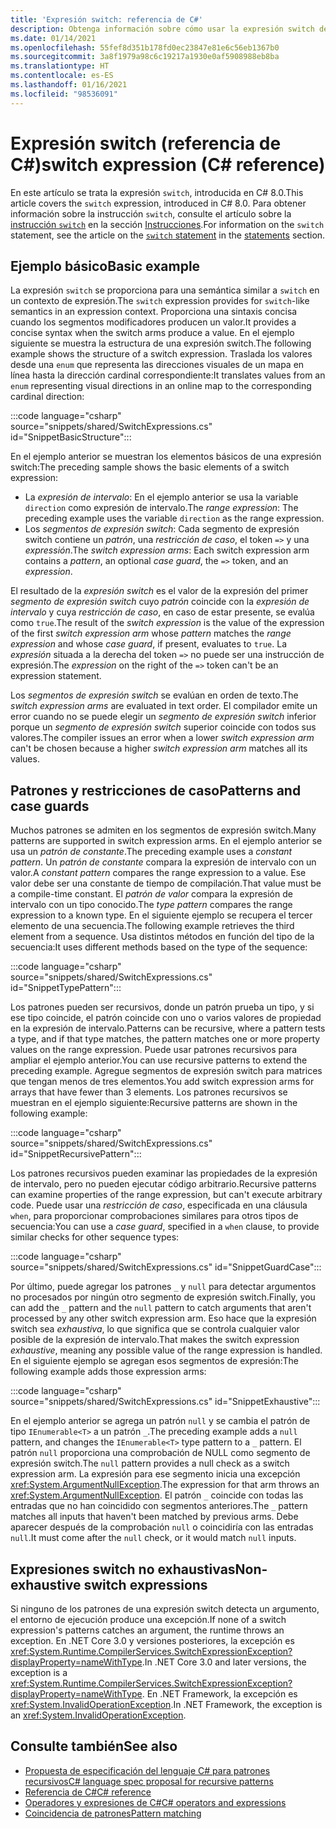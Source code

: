 ```yaml
---
title: 'Expresión switch: referencia de C#'
description: Obtenga información sobre cómo usar la expresión switch de C# para la coincidencia de patrones y otra introspección de datos
ms.date: 01/14/2021
ms.openlocfilehash: 55fef8d351b178fd0ec23847e81e6c56eb1367b0
ms.sourcegitcommit: 3a8f1979a98c6c19217a1930e0af5908988eb8ba
ms.translationtype: HT
ms.contentlocale: es-ES
ms.lasthandoff: 01/16/2021
ms.locfileid: "98536091"
---
```

# <a name="switch-expression-c-reference"></a><span data-ttu-id="674f1-103">Expresión switch (referencia de C#)</span><span class="sxs-lookup"><span data-stu-id="674f1-103">switch expression (C# reference)</span></span>

<span data-ttu-id="674f1-104">En este artículo se trata la expresión `switch`, introducida en C# 8.0.</span><span class="sxs-lookup"><span data-stu-id="674f1-104">This article covers the `switch` expression, introduced in C# 8.0.</span></span> <span data-ttu-id="674f1-105">Para obtener información sobre la instrucción `switch`, consulte el artículo sobre la [instrucción `switch`](../keywords/switch.md) en la sección [Instrucciones](../keywords/index.md).</span><span class="sxs-lookup"><span data-stu-id="674f1-105">For information on the `switch` statement, see the article on the [`switch` statement](../keywords/switch.md) in the [statements](../keywords/index.md) section.</span></span>

## <a name="basic-example"></a><span data-ttu-id="674f1-106">Ejemplo básico</span><span class="sxs-lookup"><span data-stu-id="674f1-106">Basic example</span></span>

<span data-ttu-id="674f1-107">La expresión `switch` se proporciona para una semántica similar a `switch` en un contexto de expresión.</span><span class="sxs-lookup"><span data-stu-id="674f1-107">The `switch` expression provides for `switch`-like semantics in an expression context.</span></span> <span data-ttu-id="674f1-108">Proporciona una sintaxis concisa cuando los segmentos modificadores producen un valor.</span><span class="sxs-lookup"><span data-stu-id="674f1-108">It provides a concise syntax when the switch arms produce a value.</span></span> <span data-ttu-id="674f1-109">En el ejemplo siguiente se muestra la estructura de una expresión switch.</span><span class="sxs-lookup"><span data-stu-id="674f1-109">The following example shows the structure of a switch expression.</span></span> <span data-ttu-id="674f1-110">Traslada los valores desde una `enum` que representa las direcciones visuales de un mapa en línea hasta la dirección cardinal correspondiente:</span><span class="sxs-lookup"><span data-stu-id="674f1-110">It translates values from an `enum` representing visual directions in an online map to the corresponding cardinal direction:</span></span>

:::code language="csharp" source="snippets/shared/SwitchExpressions.cs" id="SnippetBasicStructure":::

<span data-ttu-id="674f1-111">En el ejemplo anterior se muestran los elementos básicos de una expresión switch:</span><span class="sxs-lookup"><span data-stu-id="674f1-111">The preceding sample shows the basic elements of a switch expression:</span></span>

- <span data-ttu-id="674f1-112">La *expresión de intervalo*: En el ejemplo anterior se usa la variable `direction` como expresión de intervalo.</span><span class="sxs-lookup"><span data-stu-id="674f1-112">The *range expression*: The preceding example uses the variable `direction` as the range expression.</span></span>
- <span data-ttu-id="674f1-113">Los *segmentos de expresión switch*: Cada segmento de expresión switch contiene un *patrón*, una *restricción de caso*, el token `=>` y una *expressión*.</span><span class="sxs-lookup"><span data-stu-id="674f1-113">The *switch expression arms*: Each switch expression arm contains a *pattern*, an optional *case guard*, the `=>` token, and an *expression*.</span></span>

<span data-ttu-id="674f1-114">El resultado de la *expresión switch* es el valor de la expresión del primer *segmento de expresión switch* cuyo *patrón* coincide con la *expresión de intervalo* y cuya *restricción de caso*, en caso de estar presente, se evalúa como `true`.</span><span class="sxs-lookup"><span data-stu-id="674f1-114">The result of the *switch expression* is the value of the expression of the first *switch expression arm* whose *pattern* matches the *range expression* and whose *case guard*, if present, evaluates to `true`.</span></span> <span data-ttu-id="674f1-115">La *expresión* situada a la derecha del token `=>` no puede ser una instrucción de expresión.</span><span class="sxs-lookup"><span data-stu-id="674f1-115">The *expression* on the right of the `=>` token can't be an expression statement.</span></span>

<span data-ttu-id="674f1-116">Los *segmentos de expresión switch* se evalúan en orden de texto.</span><span class="sxs-lookup"><span data-stu-id="674f1-116">The *switch expression arms* are evaluated in text order.</span></span> <span data-ttu-id="674f1-117">El compilador emite un error cuando no se puede elegir un *segmento de expresión switch* inferior porque un *segmento de expresión switch* superior coincide con todos sus valores.</span><span class="sxs-lookup"><span data-stu-id="674f1-117">The compiler issues an error when a lower *switch expression arm* can't be chosen because a higher *switch expression arm* matches all its values.</span></span>

## <a name="patterns-and-case-guards"></a><span data-ttu-id="674f1-118">Patrones y restricciones de caso</span><span class="sxs-lookup"><span data-stu-id="674f1-118">Patterns and case guards</span></span>

<span data-ttu-id="674f1-119">Muchos patrones se admiten en los segmentos de expresión switch.</span><span class="sxs-lookup"><span data-stu-id="674f1-119">Many patterns are supported in switch expression arms.</span></span> <span data-ttu-id="674f1-120">En el ejemplo anterior se usa un *patrón de constante*.</span><span class="sxs-lookup"><span data-stu-id="674f1-120">The preceding example uses a *constant pattern*.</span></span> <span data-ttu-id="674f1-121">Un *patrón de constante* compara la expresión de intervalo con un valor.</span><span class="sxs-lookup"><span data-stu-id="674f1-121">A *constant pattern* compares the range expression to a value.</span></span> <span data-ttu-id="674f1-122">Ese valor debe ser una constante de tiempo de compilación.</span><span class="sxs-lookup"><span data-stu-id="674f1-122">That value must be a compile-time constant.</span></span> <span data-ttu-id="674f1-123">El *patrón de valor* compara la expresión de intervalo con un tipo conocido.</span><span class="sxs-lookup"><span data-stu-id="674f1-123">The *type pattern* compares the range expression to a known type.</span></span> <span data-ttu-id="674f1-124">En el siguiente ejemplo se recupera el tercer elemento de una secuencia.</span><span class="sxs-lookup"><span data-stu-id="674f1-124">The following example retrieves the third element from a sequence.</span></span> <span data-ttu-id="674f1-125">Usa distintos métodos en función del tipo de la secuencia:</span><span class="sxs-lookup"><span data-stu-id="674f1-125">It uses different methods based on the type of the sequence:</span></span>

:::code language="csharp" source="snippets/shared/SwitchExpressions.cs" id="SnippetTypePattern":::

<span data-ttu-id="674f1-126">Los patrones pueden ser recursivos, donde un patrón prueba un tipo, y si ese tipo coincide, el patrón coincide con uno o varios valores de propiedad en la expresión de intervalo.</span><span class="sxs-lookup"><span data-stu-id="674f1-126">Patterns can be recursive, where a pattern tests a type, and if that type matches, the pattern matches one or more property values on the range expression.</span></span> <span data-ttu-id="674f1-127">Puede usar patrones recursivos para ampliar el ejemplo anterior.</span><span class="sxs-lookup"><span data-stu-id="674f1-127">You can use recursive patterns to extend the preceding example.</span></span> <span data-ttu-id="674f1-128">Agregue segmentos de expresión switch para matrices que tengan menos de tres elementos.</span><span class="sxs-lookup"><span data-stu-id="674f1-128">You add switch expression arms for arrays that have fewer than 3 elements.</span></span> <span data-ttu-id="674f1-129">Los patrones recursivos se muestran en el ejemplo siguiente:</span><span class="sxs-lookup"><span data-stu-id="674f1-129">Recursive patterns are shown in the following example:</span></span>

:::code language="csharp" source="snippets/shared/SwitchExpressions.cs" id="SnippetRecursivePattern":::

<span data-ttu-id="674f1-130">Los patrones recursivos pueden examinar las propiedades de la expresión de intervalo, pero no pueden ejecutar código arbitrario.</span><span class="sxs-lookup"><span data-stu-id="674f1-130">Recursive patterns can examine properties of the range expression, but can't execute arbitrary code.</span></span> <span data-ttu-id="674f1-131">Puede usar una *restricción de caso*, especificada en una cláusula `when`, para proporcionar comprobaciones similares para otros tipos de secuencia:</span><span class="sxs-lookup"><span data-stu-id="674f1-131">You can use a *case guard*, specified in a `when` clause, to provide similar checks for other sequence types:</span></span>

:::code language="csharp" source="snippets/shared/SwitchExpressions.cs" id="SnippetGuardCase":::

<span data-ttu-id="674f1-132">Por último, puede agregar los patrones `_` y `null` para detectar argumentos no procesados por ningún otro segmento de expresión switch.</span><span class="sxs-lookup"><span data-stu-id="674f1-132">Finally, you can add the `_` pattern and the `null` pattern to catch arguments that aren't processed by any other switch expression arm.</span></span> <span data-ttu-id="674f1-133">Eso hace que la expresión switch sea *exhaustiva*, lo que significa que se controla cualquier valor posible de la expresión de intervalo.</span><span class="sxs-lookup"><span data-stu-id="674f1-133">That makes the switch expression *exhaustive*, meaning any possible value of the range expression is handled.</span></span> <span data-ttu-id="674f1-134">En el siguiente ejemplo se agregan esos segmentos de expresión:</span><span class="sxs-lookup"><span data-stu-id="674f1-134">The following example adds those expression arms:</span></span>

:::code language="csharp" source="snippets/shared/SwitchExpressions.cs" id="SnippetExhaustive":::

<span data-ttu-id="674f1-135">En el ejemplo anterior se agrega un patrón `null` y se cambia el patrón de tipo `IEnumerable<T>` a un patrón `_`.</span><span class="sxs-lookup"><span data-stu-id="674f1-135">The preceding example adds a `null` pattern, and changes the `IEnumerable<T>` type pattern to a `_` pattern.</span></span> <span data-ttu-id="674f1-136">El patrón `null` proporciona una comprobación de NULL como segmento de expresión switch.</span><span class="sxs-lookup"><span data-stu-id="674f1-136">The `null` pattern provides a null check as a switch expression arm.</span></span> <span data-ttu-id="674f1-137">La expresión para ese segmento inicia una excepción <xref:System.ArgumentNullException>.</span><span class="sxs-lookup"><span data-stu-id="674f1-137">The expression for that arm throws an <xref:System.ArgumentNullException>.</span></span> <span data-ttu-id="674f1-138">El patrón `_` coincide con todas las entradas que no han coincidido con segmentos anteriores.</span><span class="sxs-lookup"><span data-stu-id="674f1-138">The `_` pattern matches all inputs that haven't been matched by previous arms.</span></span> <span data-ttu-id="674f1-139">Debe aparecer después de la comprobación `null` o coincidiría con las entradas `null`.</span><span class="sxs-lookup"><span data-stu-id="674f1-139">It must come after the `null` check, or it would match `null` inputs.</span></span>

## <a name="non-exhaustive-switch-expressions"></a><span data-ttu-id="674f1-140">Expresiones switch no exhaustivas</span><span class="sxs-lookup"><span data-stu-id="674f1-140">Non-exhaustive switch expressions</span></span>

<span data-ttu-id="674f1-141">Si ninguno de los patrones de una expresión switch detecta un argumento, el entorno de ejecución produce una excepción.</span><span class="sxs-lookup"><span data-stu-id="674f1-141">If none of a switch expression's patterns catches an argument, the runtime throws an exception.</span></span> <span data-ttu-id="674f1-142">En .NET Core 3.0 y versiones posteriores, la excepción es <xref:System.Runtime.CompilerServices.SwitchExpressionException?displayProperty=nameWithType>.</span><span class="sxs-lookup"><span data-stu-id="674f1-142">In .NET Core 3.0 and later versions, the exception is a <xref:System.Runtime.CompilerServices.SwitchExpressionException?displayProperty=nameWithType>.</span></span> <span data-ttu-id="674f1-143">En .NET Framework, la excepción es <xref:System.InvalidOperationException>.</span><span class="sxs-lookup"><span data-stu-id="674f1-143">In .NET Framework, the exception is an <xref:System.InvalidOperationException>.</span></span>

## <a name="see-also"></a><span data-ttu-id="674f1-144">Consulte también</span><span class="sxs-lookup"><span data-stu-id="674f1-144">See also</span></span>

- [<span data-ttu-id="674f1-145">Propuesta de especificación del lenguaje C# para patrones recursivos</span><span class="sxs-lookup"><span data-stu-id="674f1-145">C# language spec proposal for recursive patterns</span></span>](~/_csharplang/proposals/csharp-8.0/patterns.md#switch-expression)
- [<span data-ttu-id="674f1-146">Referencia de C#</span><span class="sxs-lookup"><span data-stu-id="674f1-146">C# reference</span></span>](../index.md)
- [<span data-ttu-id="674f1-147">Operadores y expresiones de C#</span><span class="sxs-lookup"><span data-stu-id="674f1-147">C# operators and expressions</span></span>](index.md)
- [<span data-ttu-id="674f1-148">Coincidencia de patrones</span><span class="sxs-lookup"><span data-stu-id="674f1-148">Pattern matching</span></span>](../../pattern-matching.md)
